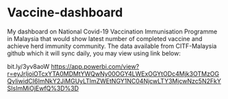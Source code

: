 # Vaccine-dashboard
My dashboard on National Covid-19 Vaccination Immunisation Programme in Malaysia that would show latest number of completed vaccine and achieve herd immunity community. The data available from CITF-Malaysia github which it will sync daily, you may view using link below:

bit.ly/3yv8aoW
https://app.powerbi.com/view?r=eyJrIjoiOTcxYTA0MDMtYWQwNy00OGY4LWExOGYtODc4Mjk3OTMzOGQyIiwidCI6ImNkY2JiMGUyLTlmZWEtNGY1NC04NjcwLTY3MjcwNzc5N2FkYSIsImMiOjEwfQ%3D%3D
